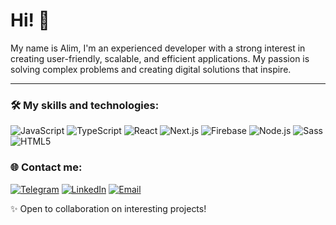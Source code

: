 # Hi! 👋

My name is Alim, I'm an experienced developer with a strong interest in creating user-friendly, scalable, and efficient applications. My passion is solving complex problems and creating digital solutions that inspire.

---

### 🛠️ My skills and technologies:

![JavaScript](https://img.shields.io/badge/-JavaScript-000?logo=javascript&logoColor=F7DF1E)
![TypeScript](https://img.shields.io/badge/-TypeScript-000?logo=typescript&logoColor=3178C6)
![React](https://img.shields.io/badge/-React-000?logo=react&logoColor=61DAFB)
![Next.js](https://img.shields.io/badge/-Next.js-000?logo=next.js&logoColor=FFFFFF)
![Firebase](https://img.shields.io/badge/-Firebase-000?logo=firebase&logoColor=FFCA28)
![Node.js](https://img.shields.io/badge/-Node.js-000?logo=node.js&logoColor=339933)
![Sass](https://img.shields.io/badge/-Sass-000?logo=sass&logoColor=CC6699)
![HTML5](https://img.shields.io/badge/-HTML5-000?logo=html5&logoColor=E34F26)


### 🌐 Contact me:

[![Telegram](https://img.shields.io/badge/-Telegram-000?logo=telegram&logoColor=white)](https://t.me/alimchik_02)
[![LinkedIn](https://img.shields.io/badge/-LinkedIn-000?logo=linkedin&logoColor=0077B5)](www.linkedin.com/in/alim-bilimov-25032a33a)
[![Email](https://img.shields.io/badge/-Email-000?logo=gmail&logoColor=EA4335)](mailto:alimbilimov@gmail.com)



✨ Open to collaboration on interesting projects!
